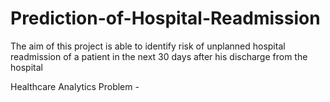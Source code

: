 # Prediction-of-Hospital-Readmission
The aim of this project is able to identify risk of unplanned hospital readmission of a patient in the next 30 days after his discharge from the hospital 

Healthcare Analytics Problem - 
